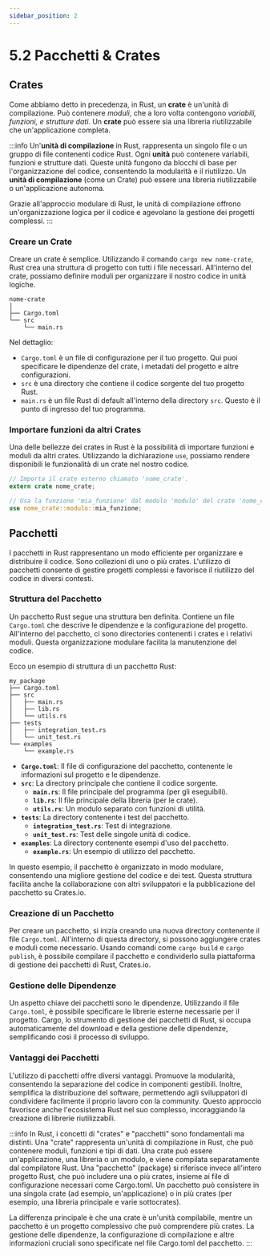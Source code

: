```yaml
---
sidebar_position: 2
---
```

# 5.2 Pacchetti & Crates
## Crates
Come abbiamo detto in precedenza, in Rust, un **crate** è un'unità di compilazione. Può contenere *moduli*, che a loro volta contengono *variabili, funzioni, e strutture dati*. Un **crate** può essere sia una libreria riutilizzabile che un'applicazione completa.

:::info
Un'**unità di compilazione** in Rust, rappresenta un singolo file o un gruppo di file contenenti codice Rust. Ogni **unità** può contenere variabili, funzioni e strutture dati. Queste unità fungono da blocchi di base per l'organizzazione del codice, consentendo la modularità e il riutilizzo. Un **unità di compilazione** (come un Crate) può essere una libreria riutilizzabile o un'applicazione autonoma. 

Grazie all'approccio modulare di Rust, le unità di compilazione offrono un'organizzazione logica per il codice e agevolano la gestione dei progetti complessi.
:::

### Creare un Crate
Creare un crate è semplice. Utilizzando il comando `cargo new nome-crate`, Rust crea una struttura di progetto con tutti i file necessari. All'interno del crate, possiamo definire moduli per organizzare il nostro codice in unità logiche.

```
nome-crate
│
├── Cargo.toml
└── src
    └── main.rs
```

Nel dettaglio:

- `Cargo.toml` è un file di configurazione per il tuo progetto. Qui puoi specificare le dipendenze del crate, i metadati del progetto e altre configurazioni.
- `src` è una directory che contiene il codice sorgente del tuo progetto Rust.
- `main.rs` è un file Rust di default all'interno della directory `src`. Questo è il punto di ingresso del tuo programma.


### Importare funzioni da altri Crates
Una delle bellezze dei crates in Rust è la possibilità di importare funzioni e moduli da altri crates. Utilizzando la dichiarazione `use`, possiamo rendere disponibili le funzionalità di un crate nel nostro codice.

```rust
// Importa il crate esterno chiamato 'nome_crate'.
extern crate nome_crate;  

// Usa la funzione 'mia_funzione' dal modulo 'modulo' del crate 'nome_crate'.
use nome_crate::modulo::mia_funzione; 
```

## Pacchetti
I pacchetti in Rust rappresentano un modo efficiente per organizzare e distribuire il codice. Sono collezioni di uno o più crates. L'utilizzo di pacchetti consente di gestire progetti complessi e favorisce il riutilizzo del codice in diversi contesti.

### Struttura del Pacchetto
Un pacchetto Rust segue una struttura ben definita. Contiene un file `Cargo.toml` che descrive le dipendenze e la configurazione del progetto. All'interno del pacchetto, ci sono directories contenenti i crates e i relativi moduli. Questa organizzazione modulare facilita la manutenzione del codice.

Ecco un esempio di struttura di un pacchetto Rust:

```
my_package
├── Cargo.toml
├── src
│   ├── main.rs
│   ├── lib.rs
│   └── utils.rs
├── tests
│   ├── integration_test.rs
│   └── unit_test.rs
└── examples
    └── example.rs
```

- **`Cargo.toml`**: Il file di configurazione del pacchetto, contenente le informazioni sul progetto e le dipendenze.
- **`src`**: La directory principale che contiene il codice sorgente.
  - **`main.rs`**: Il file principale del programma (per gli eseguibili).
  - **`lib.rs`**: Il file principale della libreria (per le crate).
  - **`utils.rs`**: Un modulo separato con funzioni di utilità.
- **`tests`**: La directory contenente i test del pacchetto.
  - **`integration_test.rs`**: Test di integrazione.
  - **`unit_test.rs`**: Test delle singole unità di codice.
- **`examples`**: La directory contenente esempi d'uso del pacchetto.
  - **`example.rs`**: Un esempio di utilizzo del pacchetto.

In questo esempio, il pacchetto è organizzato in modo modulare, consentendo una migliore gestione del codice e dei test. Questa struttura facilita anche la collaborazione con altri sviluppatori e la pubblicazione del pacchetto su Crates.io.

### Creazione di un Pacchetto
Per creare un pacchetto, si inizia creando una nuova directory contenente il file `Cargo.toml`. All'interno di questa directory, si possono aggiungere crates e moduli come necessario. Usando comandi come `cargo build` e `cargo publish`, è possibile compilare il pacchetto e condividerlo sulla piattaforma di gestione dei pacchetti di Rust, Crates.io.

### Gestione delle Dipendenze
Un aspetto chiave dei pacchetti sono le dipendenze. Utilizzando il file `Cargo.toml`, è possibile specificare le librerie esterne necessarie per il progetto. Cargo, lo strumento di gestione dei pacchetti di Rust, si occupa automaticamente del download e della gestione delle dipendenze, semplificando così il processo di sviluppo.

### Vantaggi dei Pacchetti
L'utilizzo di pacchetti offre diversi vantaggi. Promuove la modularità, consentendo la separazione del codice in componenti gestibili. Inoltre, semplifica la distribuzione del software, permettendo agli sviluppatori di condividere facilmente il proprio lavoro con la community. Questo approccio favorisce anche l'ecosistema Rust nel suo complesso, incoraggiando la creazione di librerie riutilizzabili.

:::info
In Rust, i concetti di "crates" e "pacchetti" sono fondamentali ma distinti. Una "crate" rappresenta un'unità di compilazione in Rust, che può contenere moduli, funzioni e tipi di dati. Una crate può essere un'applicazione, una libreria o un modulo, e viene compilata separatamente dal compilatore Rust. Una "pacchetto" (package) si riferisce invece all'intero progetto Rust, che può includere una o più crates, insieme ai file di configurazione necessari come Cargo.toml. Un pacchetto può consistere in una singola crate (ad esempio, un'applicazione) o in più crates (per esempio, una libreria principale e varie sottocrates). 

La differenza principale è che una crate è un'unità compilabile, mentre un pacchetto è un progetto complessivo che può comprendere più crates. La gestione delle dipendenze, la configurazione di compilazione e altre informazioni cruciali sono specificate nel file Cargo.toml del pacchetto. 
:::